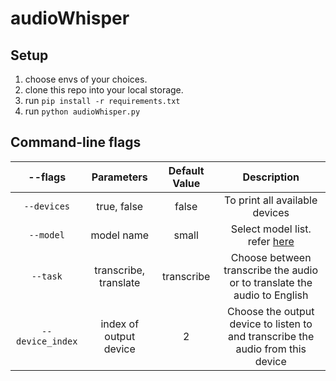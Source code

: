 # audioWhisper

## Setup
1. choose envs of your choices.
2. clone this repo into your local storage.
3. run `pip install -r requirements.txt`
4. run `python audioWhisper.py`

## Command-line flags
|      --flags          |      Parameters         |  Default Value  |      Description                                                                                       |
|:---------------------:|:-----------------------:|:---------------:|:------------------------------------------------------------------------------------------------------:|
|`--devices`            |  true, false            |  false          | To print all available devices                                                                         |
|`--model`              |  model name             |  small          | Select model list. refer [here](https://github.com/openai/whisper#available-models-and-languages)      |
|`--task`               |  transcribe, translate  |  transcribe     | Choose between transcribe the audio or to translate the audio to English                               |
|`--device_index`       | index of output device  |  2              | Choose the output device to listen to and transcribe the audio from this device                        |

